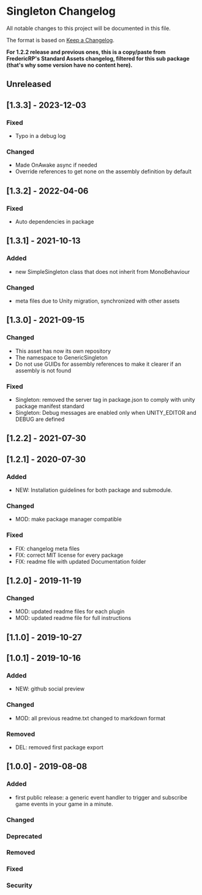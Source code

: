 # Singleton Changelog
All notable changes to this project will be documented in this file.

The format is based on [Keep a Changelog](https://keepachangelog.com/en/1.0.0/).

**For 1.2.2 release and previous ones, this is a copy/paste from FredericRP's Standard Assets changelog, filtered for this sub package (that's why some version have no content here).**

## Unreleased

## [1.3.3] - 2023-12-03

### Fixed
- Typo in a debug log

### Changed
- Made OnAwake async if needed
- Override references to get none on the assembly definition by default

## [1.3.2] - 2022-04-06

### Fixed
- Auto dependencies in package

## [1.3.1] - 2021-10-13

### Added
- new SimpleSingleton class that does not inherit from MonoBehaviour

### Changed
- meta files due to Unity migration, synchronized with other assets

## [1.3.0] - 2021-09-15

### Changed
- This asset has now its own repository
- The namespace to GenericSingleton
- Do not use GUIDs for assembly references to make it clearer if an assembly is not found

### Fixed
- Singleton: removed the server tag in package.json to comply with unity package manifest standard
- Singleton: Debug messages are enabled only when UNITY_EDITOR and DEBUG are defined

## [1.2.2] - 2021-07-30

## [1.2.1] - 2020-07-30

### Added
- NEW: Installation guidelines for both package and submodule.

### Changed
- MOD: make package manager compatible

### Fixed
- FIX: changelog meta files
- FIX: correct MIT license for every package
- FIX: readme file with updated Documentation folder

## [1.2.0] - 2019-11-19

### Changed
- MOD: updated readme files for each plugin
- MOD: updated readme file for full instructions

## [1.1.0] - 2019-10-27

## [1.0.1] - 2019-10-16

### Added
- NEW: github social preview

### Changed
- MOD: all previous readme.txt changed to markdown format

### Removed
- DEL: removed first package export

## [1.0.0] - 2019-08-08

### Added
- first public release: a generic event handler to trigger and subscribe game events in your game in a minute.

### Changed

### Deprecated

### Removed

### Fixed

### Security
